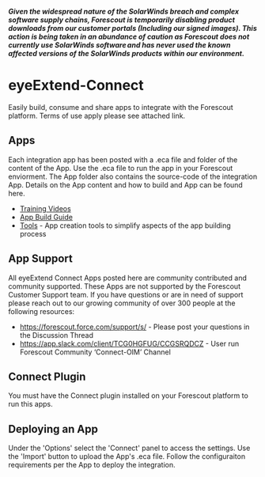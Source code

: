 ***Given the widespread nature of the SolarWinds breach and complex software supply chains, Forescout is temporarily disabling product downloads from our customer portals (Including our signed images). This action is being taken in an abundance of caution as Forescout does not currently use SolarWinds software and has never used the known affected versions of the SolarWinds products within our environment.***


# eyeExtend-Connect
Easily build, consume and share apps to integrate with the Forescout platform. Terms of use apply please see attached link.

## Apps
Each integration app has been posted with a .eca file and folder of the content of the App. Use the .eca file to run the app in your Forescout enviorment. The App folder also contains the source-code of the integration App. 
Details on the App content and how to build and App can be found here. 
* [Training Videos](https://www.youtube.com/playlist?list=PL2HYJud3zBqcjUoiJzVG33_ubuRqv3crQ)
* [App Build Guide](https://github.com/Forescout/eyeExtend-Connect/blob/master/eyeExtend%20Connect%20App%20Building%20Guide.pdf)
* [Tools](https://github.com/fs-connect) - App creation tools to simplify aspects of the app building process

## App Support

All eyeExtend Connect Apps posted here are community contributed and community supported. These Apps are not supported by the Forescout Customer Support team. If you have questions or are in need of support please reach out to our growing community of over 300 people at the following resources:

* https://forescout.force.com/support/s/ - Please post your questions in the Discussion Thread
* https://app.slack.com/client/TCG0HGFUG/CCGSRQDCZ  - User run Forescout Community ‘Connect-OIM’ Channel


## Connect Plugin
You must have the Connect plugin installed on your Forescout platform to run this apps. 

## Deploying an App
Under the 'Options' select the 'Connect' panel to access the settings. Use the 'Import' button to upload the App's .eca file. Follow the configuraiton requirements per the App to deploy the integration.



